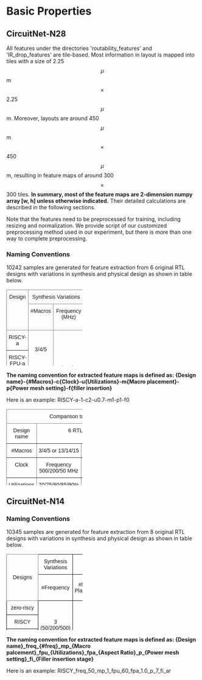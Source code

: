 # Basic Properties
## CircuitNet-N28
All features under the directories 'routability_features' and 'IR_drop_features' are tile-based. Most information in layout is mapped into tiles with a size of 2.25$$\mu$$m$$\times$$2.25$$\mu$$m.
Moreover, layouts are around 450$$\mu$$m$$\times$$450$$\mu$$m, resulting in feature maps of around 300$$\times$$300 tiles. **In summary, most of the feature maps are 2-dimension numpy array [w, h] unless otherwise indicated.** Their detailed calculations are described in the following sections.

Note that the features need to be preprocessed for training, including resizing and normalization. We provide script of our customized preprocessing method used in our experiment, but there is more than one way to complete preprocessing.



### Naming Conventions

10242 samples are generated for feature extraction from 6 original RTL designs with variations in synthesis and physical design as shown in table below. 

<style type="text/css">
.tg  {border-collapse:collapse;border-spacing:0;}
.tg {width:100px;height:100px}
.tg td{border-color:black;border-style:solid;border-width:1px;font-family:Arial, sans-serif;font-size:14px;
  overflow:hidden;padding:10px 5px;word-break:normal;}
.tg th{border-color:black;border-style:solid;border-width:1px;font-family:Arial, sans-serif;font-size:14px;
  font-weight:normal;overflow:hidden;padding:10px 5px;word-break:normal;}
.tg .tg-c3ow{border-color:inherit;text-align:center;vertical-align:top}
</style>
<table class="tg">
<thead>
  <tr>
    <th class="tg-c3ow" rowspan="2">Design</th>
    <th class="tg-c3ow" colspan="2">Synthesis Variations</th>
    <th class="tg-c3ow" colspan="4">Physical Design Variations</th>
  </tr>
  <tr>
    <th class="tg-c3ow">#Macros</th>
    <th class="tg-c3ow">Frequency<br>(MHz)</th>
    <th class="tg-c3ow">Utilizations<br>(%)</th>
    <th class="tg-c3ow">#Macro<br>Placement</th>
    <th class="tg-c3ow">#Power Mesh<br>Setting</th>
    <th class="tg-c3ow">Filler Insertion</th>
  </tr>
</thead>
<tbody>
  <tr>
    <td class="tg-c3ow">RISCY-a</td>
    <td class="tg-c3ow" rowspan="3"><br><br>3/4/5</td>
    <td class="tg-c3ow" rowspan="6"><br><br><br><br><br>50/200/500<br></td>
    <td class="tg-c3ow" rowspan="6"><br><br><br><br><br>70/75/80/85/90</td>
    <td class="tg-c3ow" rowspan="6"><br><br><br><br><br>3</td>
    <td class="tg-c3ow" rowspan="6"><br><br><br><br><br>8</td>
    <td class="tg-c3ow" rowspan="6"><br><br><br><br>After Placement<br>/After Routing</td>
  </tr>
  <tr>
    <td class="tg-c3ow">RISCY-FPU-a</td>
  </tr>
  <tr>
    <td class="tg-c3ow">zero-riscy-a</td>
  </tr>
  <tr>
    <td class="tg-c3ow">RISCY-b</td>
    <td class="tg-c3ow" rowspan="3"><br><br>13/14/15</td>
  </tr>
  <tr>
    <td class="tg-c3ow">RISCY-FPU-b</td>
  </tr>
  <tr>
    <td class="tg-c3ow">zero-riscy-b</td>
  </tr>
</tbody>
</table>

**The naming convention for extracted feature maps is defined as: {Design name}-{#Macros}-c{Clock}-u{Utilizations}-m{Macro placement}-p{Power mesh setting}-f{filler insertion}**

Here is an example: RISCY-a-1-c2-u0.7-m1-p1-f0

<style type="text/css">
.tg  {border-collapse:collapse;border-spacing:0;}
.tg {width:200px;height:200px}
.tg td{border-color:black;border-style:solid;border-width:1px;font-family:Arial, sans-serif;font-size:14px;
  overflow:hidden;padding:10px 5px;word-break:normal;}
.tg th{border-color:black;border-style:solid;border-width:1px;font-family:Arial, sans-serif;font-size:14px;
  font-weight:normal;overflow:hidden;padding:10px 5px;word-break:normal;}
.tg .tg-c3ow{border-color:inherit;text-align:center;vertical-align:top}
</style>
<table class="tg">
<thead>
  <tr>
    <th class="tg-c3ow" colspan="3">Comparison table</th>
  </tr>
</thead>
<tbody>
  <tr>
    <td class="tg-c3ow">Design name</td>
    <td class="tg-c3ow" colspan="2">6 RTL designs</td>
  </tr>
  <tr>
    <td class="tg-c3ow">#Macros</td>
    <td class="tg-c3ow">3/4/5 or 13/14/15</td>
    <td class="tg-c3ow">1/2/3</td>
  </tr>
  <tr>
    <td class="tg-c3ow">Clock</td>
    <td class="tg-c3ow">Frequency 500/200/50 MHz</td>
    <td class="tg-c3ow">Clock period 2/5/20 ns</td>
  </tr>
  <tr>
    <td class="tg-c3ow">Utilizations</td>
    <td class="tg-c3ow">70/75/80/85/90%</td>
    <td class="tg-c3ow">0.7/0.75/0.8/0.85/0.9</td>
  </tr>
  <tr>
    <td class="tg-c3ow">Macro placement</td>
    <td class="tg-c3ow">3</td>
    <td class="tg-c3ow">1/2/3</td>
  </tr>
  <tr>
    <td class="tg-c3ow">Power mesh setting</td>
    <td class="tg-c3ow">8</td>
    <td class="tg-c3ow">1/2/3/4/5/6/7/8</td>
  </tr>
  <tr>
    <td class="tg-c3ow">filler insertion</td>
    <td class="tg-c3ow">After placement/After routing</td>
    <td class="tg-c3ow">1/0</td>
  </tr>
</tbody>
</table>




## CircuitNet-N14
<!-- All features under directories routability_features and IR_drop_features are tile-based. -->
<!-- Most information in layout is mapped into tiles with a size of 1.5$$\mu$$m$$\times$$1.5$$\mu$$m. -->
<!-- Moreover, layouts are around 450$$\mu$$m$$\times$$450$$\mu$$m, resulting in feature maps of around 300$$\times$$300 tiles. **In summary, most of the feature maps are 2-dimension numpy array [w, h] unless otherwise indicated.** Their detailed calculations are described in the following sections. -->

<!-- Note that the features need to be preprocessed for training, including resizing and normalization.
We provide script of our customized preprocessing method used in our experiment, but there is more than one way to complete preprocessing. -->

### Naming Conventions
10345 samples are generated for feature extraction from 8 original RTL designs with variations in synthesis and physical design as shown in table below.
<!-- With the parameter settings, the number of generated sampled are fewer than that of expected 10848 due to some technique reasons. -->


<style type="text/css">
.tg  {border-collapse:collapse;border-spacing:0;}
.tg td{border-color:black;border-style:solid;border-width:1px;font-family:Arial, sans-serif;font-size:14px;
  overflow:hidden;padding:10px 5px;word-break:normal;}
.tg th{border-color:black;border-style:solid;border-width:1px;font-family:Arial, sans-serif;font-size:14px;
  font-weight:normal;overflow:hidden;padding:10px 5px;word-break:normal;}
.tg .tg-9wq8{border-color:inherit;text-align:center;vertical-align:middle}
.tg .tg-baqh{text-align:center;vertical-align:top}
.tg .tg-nrix{text-align:center;vertical-align:middle}
</style>
<table class="tg">
<thead>
  <tr>
    <th class="tg-9wq8" rowspan="2">Designs</th>
    <th class="tg-nrix">Synthesis<br>Variations</th>
    <th class="tg-nrix" colspan="5">Physical Design<br>Variations</th>
  </tr>
  <tr>
    <th class="tg-nrix">#Frequency</th>
    <th class="tg-nrix">#Macro<br>Placement</th>
    <th class="tg-nrix">#Utilization</th>
    <th class="tg-nrix">#Aspect Ratio</th>
    <th class="tg-nrix">#Power Mesh<br>Setting</th>
    <th class="tg-nrix">#Filler<br>Insertion</th>
  </tr>
</thead>
<tbody>
  <tr>
    <td class="tg-baqh">zero-riscy</td>
    <td class="tg-nrix" rowspan="3">3 (50/200/500)<br></td>
    <td class="tg-nrix" rowspan="3">4</td>
    <td class="tg-nrix" rowspan="3">6 (50/55/60/65/70/75)</td>
    <td class="tg-nrix" rowspan="3">3 (1.0/1.5/2.0)</td>
    <td class="tg-nrix" rowspan="3">8</td>
    <td class="tg-nrix" rowspan="8">2(Before Routing/<br>After Routing)</td>
  </tr>
  <tr>
    <td class="tg-baqh">RISCY</td>
  </tr>
  <tr>
    <td class="tg-baqh">RISCY-FPU</td>
  </tr>
  <tr>
    <td class="tg-baqh">OpenC910-1</td>
    <td class="tg-nrix" rowspan="5">2 (200/500)</td>
    <td class="tg-nrix" rowspan="5">2</td>
    <td class="tg-nrix" rowspan="5">4 (50/55/60/65)</td>
    <td class="tg-nrix" rowspan="5">1 (1.0)</td>
    <td class="tg-nrix" rowspan="5">3</td>
  </tr>
  <tr>
    <td class="tg-baqh">Vortex-small</td>
  </tr>
  <tr>
    <td class="tg-baqh">Vortex-large</td>
  </tr>
  <tr>
    <td class="tg-baqh">NVDLA-small</td>
  </tr>
  <tr>
    <td class="tg-baqh">NVDLA-large</td>
  </tr>
</tbody>
</table>




**The naming convention for extracted feature maps is defined as: {Design name}\_freq\_{#freq}\_mp\_{Macro palcement}\_fpu\_{Utilizations}\_fpa\_{Aspect Ratio}\_p\_{Power mesh setting}\_fi\_{Filler insertion stage}**

Here is an example: RISCY_freq_50_mp_1_fpu_60_fpa_1.0_p_7_fi_ar


